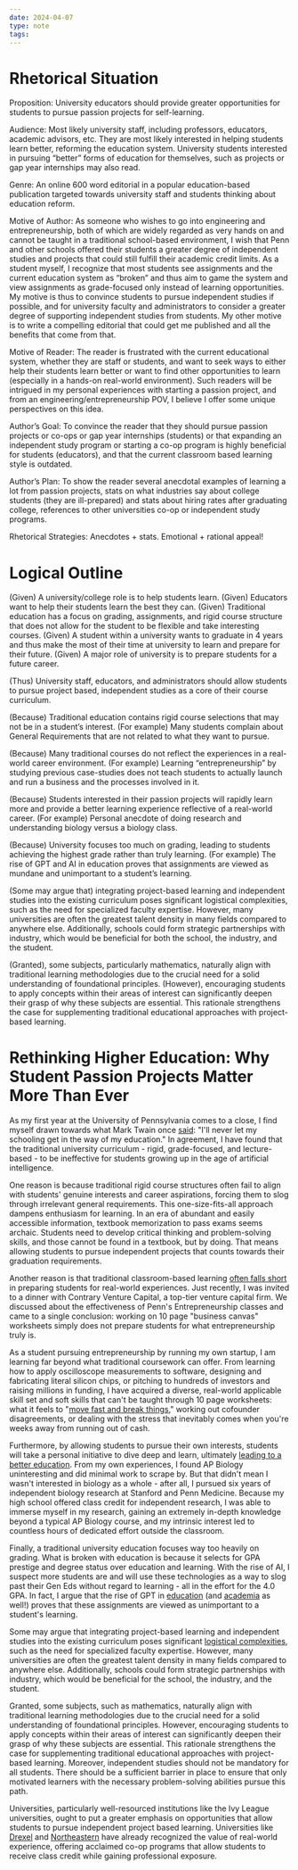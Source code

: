 ```yaml
---
date: 2024-04-07
type: note
tags: 
---
```


# Rhetorical Situation
Proposition: University educators should provide greater opportunities for students to pursue passion projects for self-learning.

Audience: Most likely university staff, including professors, educators, academic advisors, etc. They are most likely interested in helping students learn better, reforming the education system. University students interested in pursuing “better” forms of education for themselves, such as projects or gap year internships may also read.

Genre: An online 600 word editorial in a popular education-based publication targeted towards university staff and students thinking about education reform.

Motive of Author: As someone who wishes to go into engineering and entrepreneurship, both of which are widely regarded as very hands on and cannot be taught in a traditional school-based environment, I wish that Penn and other schools offered their students a greater degree of independent studies and projects that could still fulfill their academic credit limits. As a student myself, I recognize that most students see assignments and the current education system as “broken” and thus aim to game the system and view assignments as grade-focused only instead of learning opportunities. My motive is thus to convince students to pursue independent studies if possible, and for university faculty and administrators to consider a greater degree of supporting independent studies from students. My other motive is to write a compelling editorial that could get me published and all the benefits that come from that.

Motive of Reader: The reader is frustrated with the current educational system, whether they are staff or students, and want to seek ways to either help their students learn better or want to find other opportunities to learn (especially in a hands-on real-world environment). Such readers will be intrigued in my personal experiences with starting a passion project, and from an engineering/entrepreneurship POV, I believe I offer some unique perspectives on this idea.

Author’s Goal: To convince the reader that they should pursue passion projects or co-ops or gap year internships (students) or that expanding an independent study program or starting a co-op program is highly beneficial for students (educators), and that the current classroom based learning style is outdated.

Author’s Plan: To show the reader several anecdotal examples of learning a lot from passion projects, stats on what industries say about college students (they are ill-prepared) and stats about hiring rates after graduating college, references to other universities co-op or independent study programs.

Rhetorical Strategies: Anecdotes + stats. Emotional + rational appeal!

# Logical Outline
(Given) A university/college role is to help students learn.
(Given) Educators want to help their students learn the best they can.
(Given) Traditional education has a focus on grading, assignments, and rigid course structure that does not allow for the student to be flexible and take interesting courses.
(Given) A student within a university wants to graduate in 4 years and thus make the most of their time at university to learn and prepare for their future.
(Given) A major role of university is to prepare students for a future career.

(Thus) University staff, educators, and administrators should allow students to pursue project based, independent studies as a core of their course curriculum.

(Because) Traditional education contains rigid course selections that may not be in a student’s interest.
(For example) Many students complain about General Requirements that are not related to what they want to pursue.

(Because) Many traditional courses do not reflect the experiences in a real-world career environment.
(For example) Learning “entrepreneurship” by studying previous case-studies does not teach students to actually launch and run a business and the processes involved in it.

(Because) Students interested in their passion projects will rapidly learn more and provide a better learning experience reflective of a real-world career.
(For example) Personal anecdote of doing research and understanding biology versus a biology class.

(Because) University focuses too much on grading, leading to students achieving the highest grade rather than truly learning.
(For example) The rise of GPT and AI in education proves that assignments are viewed as mundane and unimportant to a student’s learning.

(Some may argue that) integrating project-based learning and independent studies into the existing curriculum poses significant logistical complexities, such as the need for specialized faculty expertise. However, many universities are often the greatest talent density in many fields compared to anywhere else. Additionally, schools could form strategic partnerships with industry, which would be beneficial for both the school, the industry, and the student.

(Granted), some subjects, particularly mathematics, naturally align with traditional learning methodologies due to the crucial need for a solid understanding of foundational principles. (However), encouraging students to apply concepts within their areas of interest can significantly deepen their grasp of why these subjects are essential. This rationale strengthens the case for supplementing traditional educational approaches with project-based learning.

# Rethinking Higher Education: Why Student Passion Projects Matter More Than Ever

As my first year at the University of Pennsylvania comes to a close, I find myself drawn towards what Mark Twain once [said](https://marktwainstudies.com/the-apocryphal-twain-i-have-never-let-schooling-interfere-with-my-education/): "I'll never let my schooling get in the way of my education." In agreement, I have found that the traditional university curriculum - rigid, grade-focused, and lecture-based - to be ineffective for students growing up in the age of artificial intelligence.

One reason is because traditional rigid course structures often fail to align with students' genuine interests and career aspirations, forcing them to slog through irrelevant general requirements. This one-size-fits-all approach dampens enthusiasm for learning. In an era of abundant and easily accessible information, textbook memorization to pass exams seems archaic. Students need to develop critical thinking and problem-solving skills, and those cannot be found in a textbook, but by doing. That means allowing students to pursue independent projects that counts towards their graduation requirements.

Another reason is that traditional classroom-based learning [often falls short](https://www.edge.co.uk/news-and-events/blogs/does-education-prepare-students-for-the-real-world/) in preparing students for real-world experiences. Just recently, I was invited to a dinner with Contrary Venture Capital, a top-tier venture capital firm. We discussed about the effectiveness of Penn's Entrepreneurship classes and came to a single conclusion: working on 10 page "business canvas" worksheets simply does not prepare students for what entrepreneurship truly is.

As a student pursuing entrepreneurship by running my own startup, I am learning far beyond what traditional coursework can offer. From learning how to apply oscilloscope measurements to software, designing and fabricating literal silicon chips, or pitching to hundreds of investors and raising millions in funding, I have acquired a diverse, real-world applicable skill set and soft skills that can't be taught through 10 page worksheets: what it feels to "[move fast and break things](https://www.amazon.com/Move-Fast-Break-Things-Undermined/dp/0316275778)," working out cofounder disagreements, or dealing with the stress that inevitably comes when you're weeks away from running out of cash.

Furthermore, by allowing students to pursue their own interests, students will take a personal initiative to dive deep and learn, ultimately [leading to a better education](https://restart-reinvent.learningpolicyinstitute.org/emphasize-authentic-culturally-responsive-learning). From my own experiences, I found AP Biology uninteresting and did minimal work to scrape by. But that didn't mean I wasn't interested in biology as a whole - after all, I pursued six years of independent biology research at Stanford and Penn Medicine. Because my high school offered class credit for independent research, I was able to immerse myself in my research, gaining an extremely in-depth knowledge beyond a typical AP Biology course, and my intrinsic interest led to countless hours of dedicated effort outside the classroom.

Finally, a traditional university education focuses way too heavily on grading. What is broken with education is because it selects for GPA prestige and degree status over education and learning. With the rise of AI, I suspect more students are and will use these technologies as a way to slog past their Gen Eds without regard to learning - all in the effort for the 4.0 GPA. In fact, I argue that the rise of GPT in [education](https://thehill.com/opinion/education/4162766-ai-cheating-has-hopelessly-irreparably-corrupted-us-higher-education/) (and [academia](https://www.research.pitt.edu/sites/default/files/We%27re%20All%20Using%20It.pdf) as well!) proves that these assignments are viewed as unimportant to a student's learning.

Some may argue that integrating project-based learning and independent studies into the existing curriculum poses significant [logistical complexities](https://www.timeshighereducation.com/campus/practical-strategies-overcoming-challenges-interdisciplinary-projectbased-learning), such as the need for specialized faculty expertise. However, many universities are often the greatest talent density in many fields compared to anywhere else. Additionally, schools could form strategic partnerships with industry, which would be beneficial for the school, the industry, and the student.

Granted, some subjects, such as mathematics, naturally align with traditional learning methodologies due to the crucial need for a solid understanding of foundational principles. However, encouraging students to apply concepts within their areas of interest can significantly deepen their grasp of why these subjects are essential. This rationale strengthens the case for supplementing traditional educational approaches with project-based learning. Moreover, independent studies should not be mandatory for all students. There should be a sufficient barrier in place to ensure that only motivated learners with the necessary problem-solving abilities pursue this path.

Universities, particularly well-resourced institutions like the Ivy League universities, ought to put a greater emphasis on opportunities that allow students to pursue independent project based learning. Universities like [Drexel](https://drexel.edu/scdc/co-op/undergraduate) and [Northeastern](https://coe.northeastern.edu/academics-experiential-learning/co-op-experiential-learning/co-op/undergraduate-co-op/) have already recognized the value of real-world experience, offering acclaimed co-op programs that allow students to receive class credit while gaining professional exposure.